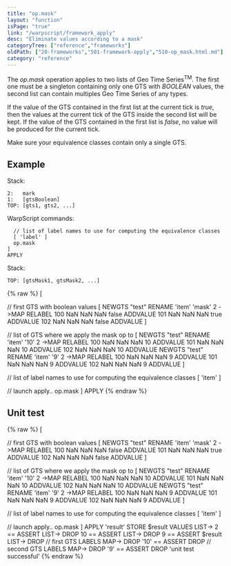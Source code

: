 ```yaml
---
title: "op.mask"
layout: "function"
isPage: "true"
link: "/warpscript/framework_apply"
desc: "Eliminate values according to a mask"
categoryTree: ["reference","frameworks"]
oldPath: ["20-frameworks","501-framework-apply","510-op_mask.html.md"]
category: "reference"
---
```


The *op.mask* operation applies to two lists of Geo Time Series<sup>TM</sup>. The first one must be a singleton containing only one GTS with *BOOLEAN* values, the second list can contain multiples Geo Time Series of any types.

If the value of the GTS contained in the first list at the current tick is *true*, then the values at the current tick of the GTS inside the second list will be kept. If the value of the GTS contained in the first list is *false*, no value will be produced for the current tick.

Make sure your equivalence classes contain only a single GTS.

## Example ##

Stack:

    2:   mark
    1:   [gtsBoolean]
    TOP: [gts1, gts2, ...]


WarpScript commands:

      // list of label names to use for computing the equivalence classes
      [ 'label' ]
      op.mask
    ]
    APPLY


Stack: 


    TOP: [gtsMask1, gtsMask2, ...]

{% raw %}
<warp10-warpscript-widget>
[

  // first GTS with boolean values
  [
    NEWGTS "test" RENAME
    'item' 'mask' 2 ->MAP RELABEL
    100 NaN NaN NaN false ADDVALUE
    101 NaN NaN NaN true  ADDVALUE
    102 NaN NaN NaN false ADDVALUE
  ]

  // list of GTS where we apply the mask op to
  [
    NEWGTS "test" RENAME
    'item' '10' 2 ->MAP RELABEL
    100 NaN NaN NaN 10 ADDVALUE
    101 NaN NaN NaN 10 ADDVALUE
    102 NaN NaN NaN 10 ADDVALUE
    NEWGTS "test" RENAME
    'item' '9' 2 ->MAP RELABEL
    100 NaN NaN NaN 9 ADDVALUE
    101 NaN NaN NaN 9 ADDVALUE
    102 NaN NaN NaN 9 ADDVALUE
  ]

  // list of label names to use for computing the equivalence classes
  [ 'item' ]

  // launch apply..
  op.mask
]
APPLY
</warp10-warpscript-widget>
{% endraw %}    


## Unit test ##

{% raw %}
<warp10-warpscript-widget>
[

  // first GTS with boolean values
  [
    NEWGTS "test" RENAME
    'item' 'mask' 2 ->MAP RELABEL
    100 NaN NaN NaN false ADDVALUE
    101 NaN NaN NaN true  ADDVALUE
    102 NaN NaN NaN false ADDVALUE
  ]

  // list of GTS where we apply the mask op to
  [
    NEWGTS "test" RENAME
    'item' '10' 2 ->MAP RELABEL
    100 NaN NaN NaN 10 ADDVALUE
    101 NaN NaN NaN 10 ADDVALUE
    102 NaN NaN NaN 10 ADDVALUE
    NEWGTS "test" RENAME
    'item' '9' 2 ->MAP RELABEL
    100 NaN NaN NaN 9 ADDVALUE
    101 NaN NaN NaN 9 ADDVALUE
    102 NaN NaN NaN 9 ADDVALUE
  ]

  // list of label names to use for computing the equivalence classes
  [ 'item' ]

  // launch apply..
  op.mask
]
APPLY
'result'
STORE
$result
VALUES LIST->
2 == ASSERT
LIST-> DROP
10 == ASSERT
LIST-> DROP
9 == ASSERT
$result
LIST-> DROP
// first GTS
LABELS
MAP-> DROP
'10' == ASSERT
DROP
// second GTS
LABELS
MAP-> DROP
'9' == ASSERT
DROP
'unit test successful'
</warp10-warpscript-widget>
{% endraw %}  